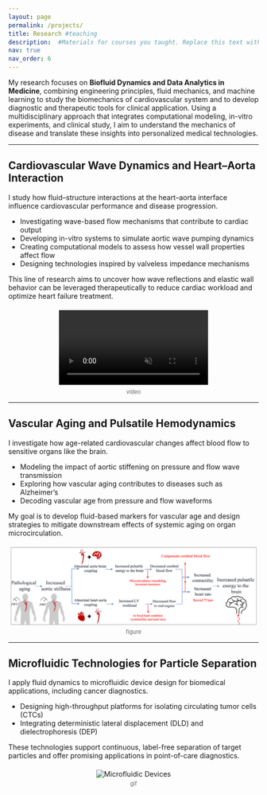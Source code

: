 ```yaml
---
layout: page
permalink: /projects/
title: Research #teaching
description:  #Materials for courses you taught. Replace this text with your description.
nav: true
nav_order: 6
---
```


<!-- # **Research** -->


My research focuses on **Biofluid Dynamics and Data Analytics in Medicine**, combining engineering principles, fluid mechanics, and machine learning to study the biomechanics of cardiovascular system and to develop diagnostic and therapeutic tools for clinical application. Using a multidisciplinary approach that integrates computational modeling, in-vitro experiments, and clinical study, I aim to understand the mechanics of disease and translate these insights into personalized medical technologies.

---

## **Cardiovascular Wave Dynamics and Heart–Aorta Interaction**

I study how fluid–structure interactions at the heart–aorta interface influence cardiovascular performance and disease progression.

- Investigating wave-based flow mechanisms that contribute to cardiac output  
- Developing in-vitro systems to simulate aortic wave pumping dynamics  
- Creating computational models to assess how vessel wall properties affect flow  
- Designing technologies inspired by valveless impedance mechanisms  

This line of research aims to uncover how wave reflections and elastic wall behavior can be leveraged therapeutically to reduce cardiac workload and optimize heart failure treatment.

<div style="margin-top: 20px; text-align: center;">
  <video controls autoplay loop muted playsinline style="max-width: 100%; max-height: 400px; object-fit: contain;">
    <source src="/assets/video/video_p1.mov" type="video/quicktime">
    Your browser does not support the video tag.
  </video>
  <div style="font-size: 0.8em; color: #666; margin-top: 4px;">video</div>
</div>



<!-- I study how fluid–structure interactions at the heart–aorta interface influence cardiovascular performance and disease progression.

<div style="display: flex; align-items: center; gap: 20px; flex-wrap: wrap;">
  <div style="flex: 1; min-width: 300px;">
    <ul style="margin-top: 0; margin-bottom: 0;">
      <li>Investigating wave-based flow mechanisms that contribute to cardiac output</li>
      <li>Developing in-vitro systems to simulate aortic wave pumping dynamics</li>
      <li>Creating computational models to assess how vessel wall properties affect flow</li>
      <li>Designing technologies inspired by valveless impedance mechanisms</li>
    </ul>
  </div>
  <div style="flex: 1; min-width: 300px; display: flex; justify-content: center;">
    <video controls autoplay loop muted playsinline style="max-width: 100%; max-height: 200px; object-fit: contain;">
      <source src="/assets/video/video_p1.mov" type="video/quicktime">
      Your browser does not support the video tag.
    </video>
  </div>
</div>

This line of research aims to uncover how wave reflections and elastic wall behavior can be leveraged therapeutically to reduce cardiac workload and optimize heart failure treatment. -->

<!-- I study how fluid–structure interactions at the heart–aorta interface influence cardiovascular performance and disease progression.

<div style="display: flex; align-items: flex-start; gap: 20px; flex-wrap: wrap;">
  <div style="flex: 1; min-width: 300px;">
    <ul>
      <li>Investigating wave-based flow mechanisms that contribute to cardiac output</li>
      <li>Developing in-vitro systems to simulate aortic wave pumping dynamics</li>
      <li>Creating computational models to assess how vessel wall properties affect flow</li>
      <li>Designing technologies inspired by valveless impedance mechanisms</li>
    </ul>
  </div>
  <div style="flex: 1; min-width: 300px;">
    <video controls autoplay loop muted playsinline style="max-width: 100%; height: auto;">
      <source src="/assets/video/video_p1.mov" type="video/quicktime">
      Your browser does not support the video tag.
    </video>
  </div>
</div>

This line of research aims to uncover how wave reflections and elastic wall behavior can be leveraged therapeutically to reduce cardiac workload and optimize heart failure treatment. -->

<!-- I study how fluid–structure interactions at the heart–aorta interface influence cardiovascular performance and disease progression.

- Investigating wave-based flow mechanisms that contribute to cardiac output
- Developing in-vitro systems to simulate aortic wave pumping dynamics
- Creating computational models to assess how vessel wall properties affect flow
- Designing technologies inspired by valveless impedance mechanisms

This line of research aims to uncover how wave reflections and elastic wall behavior can be leveraged therapeutically to reduce cardiac workload and optimize heart failure treatment. -->

---

## **Vascular Aging and Pulsatile Hemodynamics**

I investigate how age-related cardiovascular changes affect blood flow to sensitive organs like the brain.

- Modeling the impact of aortic stiffening on pressure and flow wave transmission
- Exploring how vascular aging contributes to diseases such as Alzheimer’s
- Decoding vascular age from pressure and flow waveforms

My goal is to develop fluid-based markers for vascular age and design strategies to mitigate downstream effects of systemic aging on organ microcirculation.

<div style="margin-top: 20px; text-align: center;">
  <img src="/assets/img/fig_4.png" alt="Figure 4" style="max-width: 100%; height: auto; object-fit: contain;">
  <div style="font-size: 0.8em; color: #666; margin-top: 4px;">figure</div>
</div>

---

## **Microfluidic Technologies for Particle Separation**

I apply fluid dynamics to microfluidic device design for biomedical applications, including cancer diagnostics.

- Designing high-throughput platforms for isolating circulating tumor cells (CTCs)  
- Integrating deterministic lateral displacement (DLD) and dielectrophoresis (DEP)  

These technologies support continuous, label-free separation of target particles and offer promising applications in point-of-care diagnostics.

<div style="margin-top: 20px; text-align: center;">
  <img src="/assets/img/video_p3_GIF.gif" alt="Microfluidic Devices" style="max-width: 100%; max-height: 400px; object-fit: contain;">
  <div style="font-size: 0.8em; color: #666; margin-top: 4px;">gif</div>
</div>



<!-- I apply fluid dynamics to microfluidic device design for biomedical applications, including cancer diagnostics.

<div style="display: flex; align-items: center; gap: 20px; flex-wrap: wrap;">
  <div style="flex: 1; min-width: 300px;">
    <ul style="margin-top: 0; margin-bottom: 0;">
      <li>Designing high-throughput platforms for isolating circulating tumor cells (CTCs)</li>
      <li>Integrating deterministic lateral displacement (DLD) and dielectrophoresis (DEP)</li>
    </ul>
  </div>
  <div style="flex: 1; min-width: 300px; display: flex; justify-content: center;">
    <img src="/assets/img/video_p3_GIF.gif" alt="Microfluidic Devices" style="max-width: 100%; max-height: 180px; object-fit: contain;">
  </div>
</div>

These technologies support continuous, label-free separation of target particles and offer promising applications in point-of-care diagnostics. -->


<!-- I apply fluid dynamics to microfluidic device design for biomedical applications, including cancer diagnostics.

<div style="display: flex; align-items: flex-start; gap: 20px; flex-wrap: wrap;">
  <div style="flex: 1; min-width: 300px;">
    <ul>
      <li>Designing high-throughput platforms for isolating circulating tumor cells (CTCs)</li>
      <li>Integrating deterministic lateral displacement (DLD) and dielectrophoresis (DEP)</li>
    </ul>
  </div>
  <div style="flex: 1; min-width: 300px;">
    <img src="/assets/img/video_p3_GIF.gif" alt="Microfluidic Devices" style="max-width: 100%; height: auto;">
  </div>
</div>

These technologies support continuous, label-free separation of target particles and offer promising applications in point-of-care diagnostics. -->

<!-- I apply fluid dynamics to microfluidic device design for biomedical applications, including cancer diagnostics.

- Designing high-throughput platforms for isolating circulating tumor cells (CTCs)
- Integrating deterministic lateral displacement (DLD) and dielectrophoresis (DEP)

These technologies support continuous, label-free separation of target particles and offer promising applications in point-of-care diagnostics. -->






<!-- --- -->

<!-- *I welcome collaborations across disciplines and am actively working researchers who are passionate about applying physics and engineering to medicine.*
 
# recruiting students and -->

<!-- For now, this page is assumed to be a static description of your courses. You can convert it to a collection similar to `_projects/` so that you can have a dedicated page for each course.

Organize your courses by years, topics, or universities, however you like! -->
